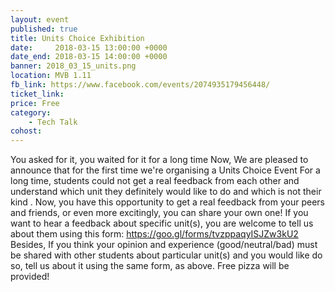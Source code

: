 ```yaml
---
layout: event
published: true
title: Units Choice Exhibition
date:     2018-03-15 13:00:00 +0000
date_end: 2018-03-15 14:00:00 +0000
banner: 2018_03_15_units.png
location: MVB 1.11
fb_link: https://www.facebook.com/events/2074935179456448/
ticket_link:
price: Free
category:
    - Tech Talk
cohost:
---
```


You asked for it, you waited for it for a long time
Now, We are pleased to announce that for the first time we're organising a Units Choice Event
For a long time, students could not get a real feedback from each other and understand which unit they definitely would like to do and which is not their kind .
Now, you have this opportunity to get a real feedback from your peers and friends, or even more excitingly, you can share your own one!
If you want to hear a feedback about specific unit(s), you are welcome to tell us about them using this form:
https://goo.gl/forms/tvzppaqyISJZw3kU2
Besides, If you think your opinion and experience (good/neutral/bad) must be shared with other students about particular unit(s) and you would like do so, tell us about it using the same form, as above.
Free pizza will be provided!
